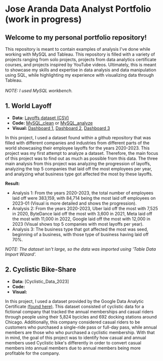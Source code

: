 # Jose Aranda Data Analyst Portfolio (work in progress)
## Welcome to my personal portfolio repository! 
This repository is meant to contain examples of analysis I've done while working with MySQL and Tableau. This repository is filled with a variety of projects ranging from solo projects, projects from data analytics certificate courses, and projects inspired by 
YouTube videos. Ultimately, this is meant to showcase my skills and expertise in data analysis and data manipulation using SQL, while highlighting my experience with visualizing data through Tableau. 
<br/> <br/>*NOTE: I used MySQL workbench.*

## 1. World Layoff
- **Data:** [Layoffs dataset (CSV)](World_layoffs_github/layoffs.csv)
- **Code:** [MySQL_clean](World_layoffs_github/world_layoffs_clean.sql) or [MySQL_analyze](World_layoffs_github/world_layoffs_analyze.sql)
- **Visual:** [Dashboard 1](https://public.tableau.com/app/profile/jose.aranda7220/viz/layoff_progression_dash/layoff_progression_visual),
[Dashboard 2](https://public.tableau.com/app/profile/jose.aranda7220/viz/top5_yearly_company_layoffs/top5_yearly_company_layoffs),
[Dashboard 3](https://public.tableau.com/app/profile/jose.aranda7220/viz/business_impacted_most/business_impacted_most)

In this project, I used a dataset found within a github repository that was filled with different companies and industries from different parts of the world showcasing their employee layoffs for the years 2020-2023. This project was my first attempt to analyze a dataset. 
Therefore, the main focus of this project was to find out as much as possible from this data. The three main analysis from this project was analyzing the progression of layoffs, analyzing the top 5 companies that laid off the most employees per year, and analyzing what 
business type got affected the most by these layoffs. 

**Result:** 
- Analysis 1: From the years 2020-2023, the total number of employees laid off were 383,159, with 84,714 being the most laid off employees on 2023-01 (Visual is more detailed and shows the progression).
- Analysis 2: From the years 2020-2023, Uber laid off the most with 7,525 in 2020, ByteDance laid off the most with 3,600 in 2021, Meta laid off the most with 11,000 in 2022, Google laid off the most with 12,000 in 2023 (Visual shows top 5 companies with most layoffs per year).
- Analysis 3: The business type that got affected the most was seed, beginning of a business, with those type of business having laid off 70%.

*NOTE: The dataset isn't large, so the data was imported using 'Table Data Import Wizard'.*

## 2. Cyclistic Bike-Share
- **Data:** [Cyclistic_Data_2023]
- **Code:**
- **Visual:**

In this project, I used a dataset provided by the Google Data Analytic Certificate [(found here)](https://divvy-tripdata.s3.amazonaws.com/index.html). This dataset consisted of cyclistic data for a fictional company that tracked the annual memberships and casual riders through people using their 5,824 bycicles and 692 docking stations around Chicago. Additionally, this company considered casual riders to be customers who purchased a single-ride pass or full-day pass, while annual members are those who who purchased a cyclistic membership. With that in mind, the goal of this project was to identify how casual and annual members used Cyclistic bike's differently in order to convert casual members into annual members due to annual members being more profitable for the company.  

